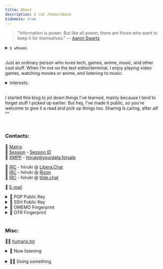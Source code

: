 ```yaml
---
title: About
description: $ cat /home/about
hidemeta: true
---
```


> "Information is power. But like all power, there are those who want to keep it for themselves."
— [Aaron Swartz](https://en.wikipedia.org/wiki/Aaron_Swartz "Aaron Swartz @ Wikipedia")

<details>
<summary> <code>$ whoami</code> </summary>
Hi! I'm <code>echo 'RmlybWFuCg==' | base64 --decode</code> 👋
</details><br>

Just an ordinary person who loves tech, games, anime, music, and other cool stuff. When I’m not on the text editor/terminal, I enjoy playing video games, watching movies or anime, and listening to music.

<details>
<summary>Interests:</summary>
<blockquote>Cyber security, GNU/Linux, *nix based systems, open source,
FOSS, privacy, OPSEC, DFIR, OSINT, CTF, threat intelligence,
reverse engineering, malware, cryptography, hardware hacking,
physical security, lockpicking sport, cloud computing, DevOps,
SysAdmin, SWE, SRE, operating systems, tildeverse, fediverse,
bioinformatics, biohacking, data mining, Jamstack, SSG, IoT,
blockchain, HPC, audiophile, mechanical keyboard, AI, ML, DL,
LLM, ACG (Anime, Comics, and Games), Extended Reality (XR),
3D design, ham radio, game development, science, cyberpunk,
cipherpunk, psychology, philosophy, minimalism, retrocomputing,
permacomputing, etc.</blockquote>
</details><br>

I started this blog to jot down things I've learned, mainly because I tend to forget stuff I picked up earlier. But hey, I've made it public, so you're welcome to give it a read and pick up things too. Sharing is caring, after all! ^^

<br>

### Contacts:

💬 [Matrix](https://matrix.to/#/@hiiruki:matrix.org "@hiiruki:matrix.org")<br>
💬 [Session](https://getsession.org/) - [Session ID](/session.txt "Session ID: 055b210e9f97217abf1872ed98af29640d9f5194847352975a6e9a3ea301683602")<br>
💬 [XMPP](https://en.wikipedia.org/wiki/XMPP "XMPP @ Wikipedia") - [hiiruki@yourdata.forsale](xmpp:hiiruki@yourdata.forsale)

📡 [IRC](https://en.wikipedia.org/wiki/Internet_Relay_Chat "IRC @ Wikipedia") - hiiruki @ [Libera.Chat](https://libera.chat/)<br>
📡 [IRC](https://en.wikipedia.org/wiki/Internet_Relay_Chat "IRC @ Wikipedia") - hiiruki @ [Rizon](https://www.rizon.net/)<br>
📡 [IRC](https://en.wikipedia.org/wiki/Internet_Relay_Chat "IRC @ Wikipedia") - hiiruki @ [tilde.chat](https://tilde.chat/)<br>

📧 [E-mail](mailto:h%69&#64;h&#105;&#105;ru&#107;&#105;&#46;&#100;ev)

<details>
<summary> 🔑 PGP Public Key </summary>

```shell
curl -sL https://hiiruki.dev/pgp | gpg --import

# Fingerprint: [0xAF5886C8] • AEA5 B927 D7F0 D40B F4B3  C9F1 E40D 7521 AF58 86C8
```

[pgp.txt](/pgp.txt)
</details>

<details>
<summary> 🔑 SSH Public Key </summary>

```shell
curl -sL https://hiiruki.dev/ssh | tee -a ~/.ssh/authorized_keys

# Fingerprint: SHA256:uxJNkKzML7tBYwYdjzviimi/Nw4Nd8ghFpl2MOrYLnw
```

[ssh.txt](/ssh.txt)
</details>

<details>
<summary> 🔑 OMEMO Fingerprint </summary>

```
F1085BD5 D359788F 05F936D8 3185A5BE
75B227FE DE4E6909 9433113B DFE4D722
```

</details>

<details>
<summary> 🔑 OTR Fingerprint </summary>

```
147B3144 705DADC6 E30F10D4 58EE07ED C9BFE1A6
```

</details>

<br>

### Misc:

👨‍💻 [humans.txt](/humans.txt)
<br>

<details>
<summary>🎵 Now listening</summary>
<p>
<img src="https://spotify.hiiruki.dev/api?theme=dark&scan=true" align="center" alt="Current Spotify Song">
</p>
</details>
<br>

<details>
<summary>👨‍💻 Doing something</summary>
<p>
  <img src="https://lanyard-profile-readme.vercel.app/api/529270835341426708?hideTimestamp=false&hideDiscrim=true&idleMessage=Just%20chillin'%20at%20the%20moment..." align="center" alt="Discord Presence">
</p>
</details>

<script type="text/javascript">['contextmenu', 'selectstart'].forEach((e) => {
        document.addEventListener(e, (e) => e.preventDefault());
      });
      function ctrlShiftKey(e, keyCode) {
        return e.ctrlKey && e.shiftKey && e.keyCode === keyCode.charCodeAt(0);
      }
      document.onkeydown = (e) => {
        if (
          event.keyCode === 123 ||
          ctrlShiftKey(e, 'I') ||
          ctrlShiftKey(e, 'J') ||
          ctrlShiftKey(e, 'C') ||
          (e.ctrlKey && e.keyCode === 'U'.charCodeAt(0))
        )
          return false;
      };</script>
